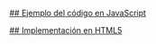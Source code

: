 [## Ejemplo del código en JavaScript](https://github.com/IIKUYY/HTML5/tree/main/Ch2/Metodos/Metodo3/M3.js)

[## Implementación en HTML5](https://github.com/IIKUYY/HTML5/tree/main/Ch2/Metodos/Metodo3/M3.html)